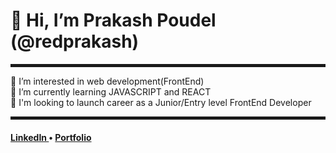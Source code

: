 
<h1>👋 Hi, I’m Prakash Poudel (@redprakash)</h1>
<hr width="100%" style="height:5px;">
👀  I’m interested in web development(FrontEnd)<br>
📕  I’m currently learning JAVASCRIPT and REACT<br>
🚀  I'm looking to launch career as a Junior/Entry level FrontEnd Developer

<hr width="100%" style="height:5px;">
<h4> <a href="https://www.linkedin.com/in/prakashpoudel/">LinkedIn </a> • <a href="https://www.prakashpoudel.com/">Portfolio</a></h4>

<!---
redprakash/redprakash is a ✨ special ✨ repository because its `README.md` (this file) appears on your GitHub profile.
You can click the Preview link to take a look at your changes.
--->
